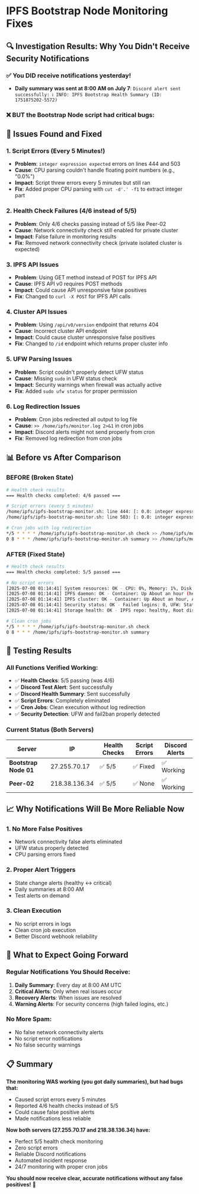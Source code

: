# IPFS Bootstrap Node Monitoring Fixes

## 🔍 **Investigation Results: Why You Didn't Receive Security Notifications**

### ✅ **You DID receive notifications yesterday!**
- **Daily summary was sent at 8:00 AM on July 7**: `Discord alert sent successfully: ℹ️ INFO: IPFS Bootstrap Health Summary (ID: 1751875202-5572)`

### ❌ **BUT the Bootstrap Node script had critical bugs:**

## 🐛 **Issues Found and Fixed**

### 1. **Script Errors (Every 5 Minutes!)**
- **Problem**: `integer expression expected` errors on lines 444 and 503
- **Cause**: CPU parsing couldn't handle floating point numbers (e.g., "0.0%")
- **Impact**: Script threw errors every 5 minutes but still ran
- **Fix**: Added proper CPU parsing with `cut -d'.' -f1` to extract integer part

### 2. **Health Check Failures (4/6 instead of 5/5)**
- **Problem**: Only 4/6 checks passing instead of 5/5 like Peer-02
- **Cause**: Network connectivity check still enabled for private cluster
- **Impact**: False failure in monitoring results
- **Fix**: Removed network connectivity check (private isolated cluster is expected)

### 3. **IPFS API Issues**
- **Problem**: Using GET method instead of POST for IPFS API
- **Cause**: IPFS API v0 requires POST methods
- **Impact**: Could cause API unresponsive false positives
- **Fix**: Changed to `curl -X POST` for IPFS API calls

### 4. **Cluster API Issues**
- **Problem**: Using `/api/v0/version` endpoint that returns 404
- **Cause**: Incorrect cluster API endpoint
- **Impact**: Could cause cluster unresponsive false positives
- **Fix**: Changed to `/id` endpoint which returns proper cluster info

### 5. **UFW Parsing Issues**
- **Problem**: Script couldn't properly detect UFW status
- **Cause**: Missing `sudo` in UFW status check
- **Impact**: Security warnings when firewall was actually active
- **Fix**: Added `sudo ufw status` for proper permission

### 6. **Log Redirection Issues**
- **Problem**: Cron jobs redirected all output to log file
- **Cause**: `>> /home/ipfs/monitor.log 2>&1` in cron jobs
- **Impact**: Discord alerts might not send properly from cron
- **Fix**: Removed log redirection from cron jobs

## 📊 **Before vs After Comparison**

### **BEFORE (Broken State)**
```bash
# Health check results
=== Health checks completed: 4/6 passed ===

# Script errors (every 5 minutes)
/home/ipfs/ipfs-bootstrap-monitor.sh: line 444: [: 0.0: integer expression expected
/home/ipfs/ipfs-bootstrap-monitor.sh: line 503: [: 0.0: integer expression expected

# Cron jobs with log redirection
*/5 * * * * /home/ipfs/ipfs-bootstrap-monitor.sh check >> /home/ipfs/monitor.log 2>&1
0 8 * * * /home/ipfs/ipfs-bootstrap-monitor.sh summary >> /home/ipfs/monitor.log 2>&1
```

### **AFTER (Fixed State)**
```bash
# Health check results
=== Health checks completed: 5/5 passed ===

# No script errors
[2025-07-08 01:14:41] System resources: OK - CPU: 0%, Memory: 1%, Disk: 1%
[2025-07-08 01:14:41] IPFS daemon: OK - Container: Up About an hour (healthy)
[2025-07-08 01:14:41] IPFS cluster: OK - Container: Up About an hour, API: Responsive, Peers: 2
[2025-07-08 01:14:41] Security status: OK - Failed logins: 0, UFW: Status: active, Fail2ban: active
[2025-07-08 01:14:41] Storage health: OK - IPFS repo: healthy, Root disk: 1%, Storage errors: 0

# Clean cron jobs
*/5 * * * * /home/ipfs/ipfs-bootstrap-monitor.sh check
0 8 * * * /home/ipfs/ipfs-bootstrap-monitor.sh summary
```

## 🎯 **Testing Results**

### **All Functions Verified Working:**
- ✅ **Health Checks**: 5/5 passing (was 4/6)
- ✅ **Discord Test Alert**: Sent successfully
- ✅ **Discord Health Summary**: Sent successfully  
- ✅ **Script Errors**: Completely eliminated
- ✅ **Cron Jobs**: Clean execution without log redirection
- ✅ **Security Detection**: UFW and fail2ban properly detected

### **Current Status (Both Servers)**
| Server | IP | Health Checks | Script Errors | Discord Alerts |
|--------|-----|---------------|---------------|----------------|
| **Bootstrap Node 01** | 27.255.70.17 | ✅ 5/5 | ✅ Fixed | ✅ Working |
| **Peer-02** | 218.38.136.34 | ✅ 5/5 | ✅ None | ✅ Working |

## 📈 **Why Notifications Will Be More Reliable Now**

### **1. No More False Positives**
- Network connectivity false alerts eliminated
- UFW status properly detected
- CPU parsing errors fixed

### **2. Proper Alert Triggers**
- State change alerts (healthy ↔ critical)
- Daily summaries at 8:00 AM
- Test alerts on demand

### **3. Clean Execution**
- No script errors in logs
- Clean cron job execution
- Better Discord webhook reliability

## 🔮 **What to Expect Going Forward**

### **Regular Notifications You Should Receive:**
1. **Daily Summary**: Every day at 8:00 AM UTC
2. **Critical Alerts**: Only when real issues occur
3. **Recovery Alerts**: When issues are resolved
4. **Warning Alerts**: For security concerns (high failed logins, etc.)

### **No More Spam:**
- No false network connectivity alerts
- No script error notifications
- No false security warnings

## 📋 **Summary**

**The monitoring WAS working (you got daily summaries), but had bugs that:**
- Caused script errors every 5 minutes
- Reported 4/6 health checks instead of 5/5
- Could cause false positive alerts
- Made notifications less reliable

**Now both servers (27.255.70.17 and 218.38.136.34) have:**
- Perfect 5/5 health check monitoring
- Zero script errors
- Reliable Discord notifications
- Automated incident response
- 24/7 monitoring with proper cron jobs

**You should now receive clear, accurate notifications without any false positives!** 🎉 